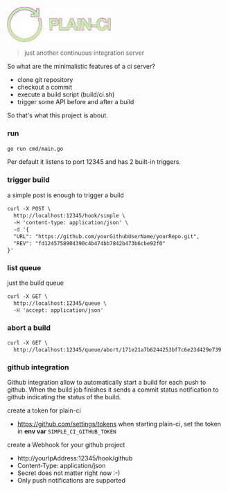 ![alt text](https://github.com/Oppodelldog/plain-ci/raw/master/webview/assets/images/logo.png)
> just another continuous integration server

So what are the minimalistic features of a ci server?

* clone git repository
* checkout a commit
* execute a build script (build/ci.sh)
* trigger some API before and after a build

So that's what this project is about.

### run
```go run cmd/main.go```

Per default it listens to port 12345 and has 2 built-in triggers.

### trigger build
a simple post is enough to trigger a build
```shell
curl -X POST \
  http://localhost:12345/hook/simple \
  -H 'content-type: application/json' \
  -d '{
  "URL": "https://github.com/yourGithubUserName/yourRepo.git",
  "REV": "fd1245758904390c4b474bb7842b473b6cbe92f0"
}'
```

### list queue
just the build queue
```shell
curl -X GET \
  http://localhost:12345/queue \
  -H 'accept: application/json'
```

### abort a build
```shell
curl -X GET \
  http://localhost:12345/queue/abort/171e21a7b6244253bf7c6e23d429e739
```

### github integration
Github integration allow to automatically start a build for each push to github.
When the build job finishes it sends a commit status notification to github indicating
the status of the build.  

create a token for plain-ci
* https://github.com/settings/tokens
when starting plain-ci, set the token in **env var** ```SIMPLE_CI_GITHUB_TOKEN```

create a Webhook for your github project
+ http://yourIpAddress:12345/hook/github
+ Content-Type: application/json   
+ Secret does not matter right now :-)   
+ Only push notifications are supported   
